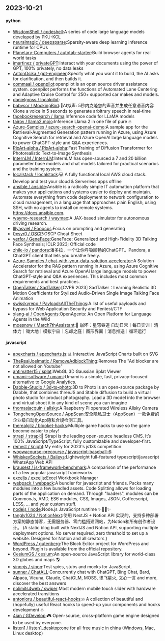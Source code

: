 ## 2023-10-21

#### python
* [WisdomShell / codeshell](https://github.com/WisdomShell/codeshell):A series of code large language models developed by PKU-KCL
* [neuralmagic / deepsparse](https://github.com/neuralmagic/deepsparse):Sparsity-aware deep learning inference runtime for CPUs
* [Planetary-Computers / autotab-starter](https://github.com/Planetary-Computers/autotab-starter):Build browser agents for real world tasks
* [imartinez / privateGPT](https://github.com/imartinez/privateGPT):Interact with your documents using the power of GPT, 100% privately, no data leaks
* [AntonOsika / gpt-engineer](https://github.com/AntonOsika/gpt-engineer):Specify what you want it to build, the AI asks for clarification, and then builds it.
* [commaai / openpilot](https://github.com/commaai/openpilot):openpilot is an open source driver assistance system. openpilot performs the functions of Automated Lane Centering and Adaptive Cruise Control for 250+ supported car makes and models.
* [danielgross / localpilot](https://github.com/danielgross/localpilot):
* [babysor / MockingBird](https://github.com/babysor/MockingBird):🚀AI拟声: 5秒内克隆您的声音并生成任意语音内容 Clone a voice in 5 seconds to generate arbitrary speech in real-time
* [facebookresearch / llama](https://github.com/facebookresearch/llama):Inference code for LLaMA models
* [tairov / llama2.mojo](https://github.com/tairov/llama2.mojo):Inference Llama 2 in one file of pure 🔥
* [Azure-Samples / azure-search-openai-demo](https://github.com/Azure-Samples/azure-search-openai-demo):A sample app for the Retrieval-Augmented Generation pattern running in Azure, using Azure Cognitive Search for retrieval and Azure OpenAI large language models to power ChatGPT-style and Q&A experiences.
* [PixArt-alpha / PixArt-alpha](https://github.com/PixArt-alpha/PixArt-alpha):Fast Training of Diffusion Transformer for Photorealistic Text-to-Image Synthesis
* [InternLM / InternLM](https://github.com/InternLM/InternLM):InternLM has open-sourced a 7 and 20 billion parameter base models and chat models tailored for practical scenarios and the training system.
* [localstack / localstack](https://github.com/localstack/localstack):💻 A fully functional local AWS cloud stack. Develop and test your cloud & Serverless apps offline
* [ansible / ansible](https://github.com/ansible/ansible):Ansible is a radically simple IT automation platform that makes your applications and systems easier to deploy and maintain. Automate everything from code deployment to network configuration to cloud management, in a language that approaches plain English, using SSH, with no agents to install on remote systems. https://docs.ansible.com.
* [waymo-research / waymax](https://github.com/waymo-research/waymax):A JAX-based simulator for autonomous driving research.
* [lllyasviel / Fooocus](https://github.com/lllyasviel/Fooocus):Focus on prompting and generating
* [0xsyr0 / OSCP](https://github.com/0xsyr0/OSCP):OSCP Cheat Sheet
* [yerfor / GeneFace](https://github.com/yerfor/GeneFace):GeneFace: Generalized and High-Fidelity 3D Talking Face Synthesis; ICLR 2023; Official code
* [zhile-io / pandora](https://github.com/zhile-io/pandora):潘多拉，一个让你呼吸顺畅的ChatGPT。Pandora, a ChatGPT client that lets you breathe freely.
* [Azure-Samples / chat-with-your-data-solution-accelerator](https://github.com/Azure-Samples/chat-with-your-data-solution-accelerator):A Solution Accelerator for the RAG pattern running in Azure, using Azure Cognitive Search for retrieval and Azure OpenAI large language models to power ChatGPT-style and Q&A experiences. This includes most common requirements and best practices.
* [OpenTalker / SadTalker](https://github.com/OpenTalker/SadTalker):[CVPR 2023] SadTalker：Learning Realistic 3D Motion Coefficients for Stylized Audio-Driven Single Image Talking Face Animation
* [swisskyrepo / PayloadsAllTheThings](https://github.com/swisskyrepo/PayloadsAllTheThings):A list of useful payloads and bypass for Web Application Security and Pentest/CTF
* [xlang-ai / OpenAgents](https://github.com/xlang-ai/OpenAgents):OpenAgents: An Open Platform for Language Agents in the Wild
* [moesnow / March7thAssistant](https://github.com/moesnow/March7thAssistant):🧊 崩坏：星穹铁道 自动日常｜每日实训｜清体力｜锄大地｜模拟宇宙｜忘却之庭｜图形界面｜消息推送｜循环运行

#### javascript
* [apexcharts / apexcharts.js](https://github.com/apexcharts/apexcharts.js):📊 Interactive JavaScript Charts built on SVG
* [TheRealJoelmatic / RemoveAdblockThing](https://github.com/TheRealJoelmatic/RemoveAdblockThing):Removes The "Ad blocker are not allowed on Youtube"
* [antimatter15 / splat](https://github.com/antimatter15/splat):WebGL 3D Gaussian Splat Viewer
* [umami-software / umami](https://github.com/umami-software/umami):Umami is a simple, fast, privacy-focused alternative to Google Analytics.
* [Dabble-Studio / 3d-to-photo](https://github.com/Dabble-Studio/3d-to-photo):3D to Photo is an open-source package by Dabble, that combines threeJS and Stable diffusion to build a virtual photo studio for product photography. Load a 3D model into the browser and virtual shoot it in any kind of scene you can imagine
* [thomasjacquin / allsky](https://github.com/thomasjacquin/allsky):A Raspberry Pi operated Wireless Allsky Camera
* [TongchengOpenSource / AppScan](https://github.com/TongchengOpenSource/AppScan):安全隐私卫士（AppScan）一款免费的企业级自动化App隐私合规检测工具。
* [therealgliz / blooket-hacks](https://github.com/therealgliz/blooket-hacks):Multiple game hacks to use so the game become easier to play!
* [strapi / strapi](https://github.com/strapi/strapi):🚀 Strapi is the leading open-source headless CMS. It’s 100% JavaScript/TypeScript, fully customizable and developer-first.
* [remvst / knight](https://github.com/remvst/knight):My entry for 2023's js13k competition
* [woowacourse-precourse / javascript-baseball-6](https://github.com/woowacourse-precourse/javascript-baseball-6):
* [WhiskeySockets / Baileys](https://github.com/WhiskeySockets/Baileys):Lightweight full-featured typescript/javascript WhatsApp Web API
* [krausest / js-framework-benchmark](https://github.com/krausest/js-framework-benchmark):A comparison of the performance of a few popular javascript frameworks
* [exceljs / exceljs](https://github.com/exceljs/exceljs):Excel Workbook Manager
* [webpack / webpack](https://github.com/webpack/webpack):A bundler for javascript and friends. Packs many modules into a few bundled assets. Code Splitting allows for loading parts of the application on demand. Through "loaders", modules can be CommonJs, AMD, ES6 modules, CSS, Images, JSON, Coffeescript, LESS, ... and your custom stuff.
* [nodejs / node](https://github.com/nodejs/node):Node.js JavaScript runtime ✨🐢🚀✨
* [tangly1024 / NotionNext](https://github.com/tangly1024/NotionNext):使用 NextJS + Notion API 实现的，支持多种部署方案的静态博客，无需服务器、零门槛搭建网站，为Notion和所有创作者设计。 (A static blog built with NextJS and Notion API, supporting multiple deployment options. No server required, zero threshold to set up a website. Designed for Notion and all creators.)
* [WordPress / gutenberg](https://github.com/WordPress/gutenberg):The Block Editor project for WordPress and beyond. Plugin is available from the official repository.
* [CesiumGS / cesium](https://github.com/CesiumGS/cesium):An open-source JavaScript library for world-class 3D globes and maps 🌎
* [sinonjs / sinon](https://github.com/sinonjs/sinon):Test spies, stubs and mocks for JavaScript.
* [sunner / ChatALL](https://github.com/sunner/ChatALL):Concurrently chat with ChatGPT, Bing Chat, Bard, Alpaca, Vicuna, Claude, ChatGLM, MOSS, 讯飞星火, 文心一言 and more, discover the best answers
* [nolimits4web / swiper](https://github.com/nolimits4web/swiper):Most modern mobile touch slider with hardware accelerated transitions
* [antonioru / beautiful-react-hooks](https://github.com/antonioru/beautiful-react-hooks):🔥 A collection of beautiful and (hopefully) useful React hooks to speed-up your components and hooks development 🔥
* [4ian / GDevelop](https://github.com/4ian/GDevelop):🎮 Open-source, cross-platform game engine designed to be used by everyone.
* [listen1 / listen1_desktop](https://github.com/listen1/listen1_desktop):one for all free music in china (Windows, Mac, Linux desktop)
